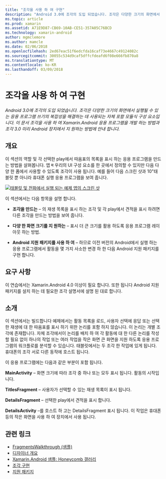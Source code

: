 ```yaml
---
title: "조각을 사용 하 여 구현"
description: "Android 3.0에 조각의 도입 되었습니다. 조각은 다양한 크기의 화면에서 실행될 수 있는 응용 프로그램 쓰기의 복잡성을 해결하는 데 사용되는 자체 포함 모듈식 구성 요소입니다. 이 문서 조각을 사용 하 여 Xamarin.Android 응용 프로그램을 개발 하는 방법과 조각 3.0 미리 Android 장치에서 지 원하는 방법에 안내 합니다."
ms.topic: article
ms.prod: xamarin
ms.assetid: A71E9D87-CB69-10AB-CE51-357A05C76BCD
ms.technology: xamarin-android
author: mgmclemore
ms.author: mamcle
ms.date: 02/06/2018
ms.openlocfilehash: 2ed67eac51f6edcfda16caf73e4667c49124082c
ms.sourcegitcommit: 30055c534d9caf5dffcfdeafd6f08e666fb870a8
ms.translationtype: MT
ms.contentlocale: ko-KR
ms.lasthandoff: 03/09/2018
---
```

# <a name="implementing-with-fragments"></a>조각을 사용 하 여 구현

_Android 3.0에 조각의 도입 되었습니다. 조각은 다양한 크기의 화면에서 실행될 수 있는 응용 프로그램 쓰기의 복잡성을 해결하는 데 사용되는 자체 포함 모듈식 구성 요소입니다. 이 문서 조각을 사용 하 여 Xamarin.Android 응용 프로그램을 개발 하는 방법과 조각 3.0 미리 Android 장치에서 지 원하는 방법에 안내 합니다._


## <a name="overview"></a>개요

이 섹션의 역할 및 각 선택한 play에서 따옴표의 목록을 표시 하는 응용 프로그램을 만드는 방법을 살펴봅니다. 앱 म 우리의 UI 구성 요소를 한 곳에서 정의할 수 있지만 다음 다양 한 폼에서 사용할 수 있도록 조각이 사용 됩니다. 예를 들어 다음 스크린 샷과 10"태블릿 뿐 아니라 휴대폰 실행 응용 프로그램을 보여 줍니다.

[![태블릿 및 전화에서 실행 되는 예제 앱의 스크린 샷](images/intro-screenshot-sml.png)](images/intro-screenshot.png#lightbox)

이 섹션에서는 다음 항목을 설명 합니다.

- **조각을 만드는** &ndash; 의 재생 목록을 표시 하는 조각 및 각 play에서 견적을 표시 하려면 다른 조각을 만드는 방법을 보여 줍니다.

- **다양 한 화면 크기를 지 원하는** &ndash; 표시 더 큰 크기를 활용 하도록 응용 프로그램 레이아웃 하는 방법.

- **Android 지원 패키지를 사용 하 여** &ndash; 하므로 이전 버전의 Android에서 실행 하는 응용 프로그램에서 활동을 몇 가지 사소한 변경 하 한 다음 Android 지원 패키지를 구현 합니다.


## <a name="requirements"></a>요구 사항

이 연습에서는 Xamarin.Android 4.0 이상이 필요 합니다. 또한 됩니다 Android 지원 패키지를 설치 하는 데 필요한 조각 설명서에 설명 된 대로 합니다.


## <a name="introduction"></a>소개

이 섹션에서는 빌드합니다 예제에서는 활동 목록을 로드, 사용자 선택에 응답 또는 선택한 재생에 대 한 따옴표를 표시 하기 위한 논리를 포함 하지 않습니다. 이 논리는 개별 조각에 존재합니다.
자체 조각에서이 논리를 배치 하 여 각 활동에 대 한 다른 논리를 작성할 필요 없이 하나의 작업 또는 여러 작업을 작은 화면 큰 화면을 지원 하도록 응용 프로그램의 워크플로를 분석할 수 있습니다. 태블릿에서는 두 조각 한 작업에 있게 됩니다. 휴대폰의 조각 서로 다른 동작에 호스트 됩니다.

이 응용 프로그램에는 다음과 같은 부분이 포함 됩니다.

 **MainActivity** – 화면 크기에 따라 조각 중 하나 또는 모두 표시 됩니다. 활동의 시작입니다.

 **TitlesFragment** – 사용자가 선택할 수 있는 재생 목록이 표시 됩니다.

 **DetailsFragment** – 선택한 play에서 견적을 표시 합니다.

 **DetailsActivity** –를 호스트 하 고는 DetailsFragment 표시 됩니다.
이 작업은 휴대폰 등의 작은 화면을 사용 하 여 장치에서 사용 됩니다.



## <a name="related-links"></a>관련 링크

- [FragmentsWalkthrough (샘플)](https://developer.xamarin.com/samples/monodroid/FragmentsWalkthrough/)
- [디자이너 개요](~/android/user-interface/android-designer/index.md)
- [Xamarin.Android 샘플: Honeycomb 갤러리](https://developer.xamarin.com/samples/HoneycombGallery/)
- [조각 구현](http://developer.android.com/guide/topics/fundamentals/fragments.html)
- [지원 패키지](http://developer.android.com/sdk/compatibility-library.html)
